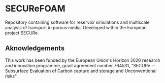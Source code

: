 # SECUReFOAM
Repository containing software for reservoir simulations and multiscale analysis of transport in porous media. Developed within the European project SECURe.

Aknowledgements
---------------

This work has been funded by the European Union's Horizon 2020
research and innovation programme, grant agreement number 764531, "SECURe -- Subsurface Evaluation of Carbon capture and storage and Unconventional risks".

